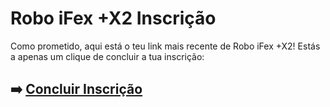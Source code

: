 # Robo iFex +X2 Inscrição

Como prometido, aqui está o teu link mais recente de Robo iFex +X2! Estás a apenas um clique de concluir a tua inscrição:

## ➡️ [Concluir Inscrição](#REF!)